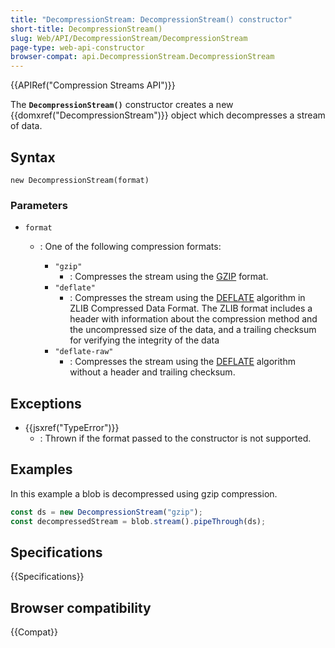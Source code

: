```yaml
---
title: "DecompressionStream: DecompressionStream() constructor"
short-title: DecompressionStream()
slug: Web/API/DecompressionStream/DecompressionStream
page-type: web-api-constructor
browser-compat: api.DecompressionStream.DecompressionStream
---
```


{{APIRef("Compression Streams API")}}

The **`DecompressionStream()`** constructor creates a new {{domxref("DecompressionStream")}} object which decompresses a stream of data.

## Syntax

```js-nolint
new DecompressionStream(format)
```

### Parameters

- `format`

  - : One of the following compression formats:

    - `"gzip"`
      - : Compresses the stream using the [GZIP](https://www.rfc-editor.org/rfc/rfc1952) format.
    - `"deflate"`
      - : Compresses the stream using the [DEFLATE](https://www.rfc-editor.org/rfc/rfc1950) algorithm in ZLIB Compressed Data Format.
        The ZLIB format includes a header with information about the compression method and the uncompressed size of the data, and a trailing checksum for verifying the integrity of the data
    - `"deflate-raw"`
      - : Compresses the stream using the [DEFLATE](https://www.rfc-editor.org/rfc/rfc1951) algorithm without a header and trailing checksum.

## Exceptions

- {{jsxref("TypeError")}}
  - : Thrown if the format passed to the constructor is not supported.

## Examples

In this example a blob is decompressed using gzip compression.

```js
const ds = new DecompressionStream("gzip");
const decompressedStream = blob.stream().pipeThrough(ds);
```

## Specifications

{{Specifications}}

## Browser compatibility

{{Compat}}
